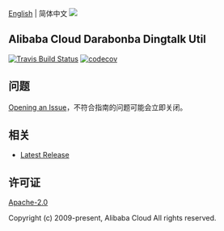 [English](README.md) | 简体中文
![](https://aliyunsdk-pages.alicdn.com/icons/AlibabaCloud.svg)

## Alibaba Cloud Darabonba Dingtalk Util

[![Travis Build Status](https://travis-ci.org/aliyun/darabonba-dingtalk-util.svg?branch=master)](https://travis-ci.org/aliyun/darabonba-dingtalk-util)
[![codecov](https://codecov.io/gh/aliyun/darabonba-dingtalk-util/branch/master/graph/badge.svg)](https://codecov.io/gh/aliyun/darabonba-dingtalk-util)

## 问题

[Opening an Issue](https://github.com/aliyun/darabonba-dingtalk-util/issues/new)，不符合指南的问题可能会立即关闭。

## 相关

- [Latest Release](https://github.com/aliyun/darabonba-dingtalk-util)

## 许可证

[Apache-2.0](http://www.apache.org/licenses/LICENSE-2.0)

Copyright (c) 2009-present, Alibaba Cloud All rights reserved.
